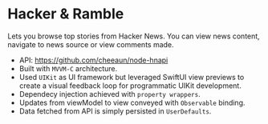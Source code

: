 # Hacker & Ramble

Lets you browse top stories from Hacker News. You can view news content, navigate to news source or view comments made.

- API: https://github.com/cheeaun/node-hnapi
- Built with `MVVM-C` architecture. 
- Used `UIKit` as UI framework but leveraged SwiftUI view previews to create a visual feedback loop for programmatic UIKit development.
- Dependecy injection achieved with `property wrappers`.
- Updates from viewModel to view conveyed with `Observable` binding.
- Data fetched from API is simply persisted in `UserDefaults`.
